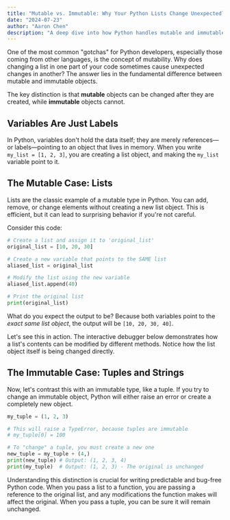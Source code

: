 ```yaml
---
title: "Mutable vs. Immutable: Why Your Python Lists Change Unexpectedly"
date: "2024-07-23"
author: "Aaron Chen"
description: "A deep dive into how Python handles mutable and immutable types, explaining why changing a list in one place can affect it elsewhere."
---
```


One of the most common "gotchas" for Python developers, especially those coming from other languages, is the concept of mutability. Why does changing a list in one part of your code sometimes cause unexpected changes in another? The answer lies in the fundamental difference between mutable and immutable objects.

The key distinction is that **mutable** objects can be changed after they are created, while **immutable** objects cannot.

## Variables Are Just Labels

In Python, variables don't hold the data itself; they are merely references—or labels—pointing to an object that lives in memory. When you write `my_list = [1, 2, 3]`, you are creating a list object, and making the `my_list` variable point to it.

## The Mutable Case: Lists

Lists are the classic example of a mutable type in Python. You can add, remove, or change elements without creating a new list object. This is efficient, but it can lead to surprising behavior if you're not careful.

Consider this code:

```python trace-id=python-mutability-mutable
# Create a list and assign it to 'original_list'
original_list = [10, 20, 30]

# Create a new variable that points to the SAME list
aliased_list = original_list

# Modify the list using the new variable
aliased_list.append(40)

# Print the original list
print(original_list)
```

What do you expect the output to be? Because both variables point to the _exact same list object_, the output will be `[10, 20, 30, 40]`.

Let's see this in action. The interactive debugger below demonstrates how a list's contents can be modified by different methods. Notice how the list object itself is being changed directly.

## The Immutable Case: Tuples and Strings

Now, let's contrast this with an immutable type, like a tuple. If you try to change an immutable object, Python will either raise an error or create a completely new object.

```python trace-id=python-mutability-tuples
my_tuple = (1, 2, 3)

# This will raise a TypeError, because tuples are immutable
# my_tuple[0] = 100

# To "change" a tuple, you must create a new one
new_tuple = my_tuple + (4,)
print(new_tuple) # Output: (1, 2, 3, 4)
print(my_tuple)  # Output: (1, 2, 3) - The original is unchanged
```

Understanding this distinction is crucial for writing predictable and bug-free Python code. When you pass a list to a function, you are passing a reference to the original list, and any modifications the function makes will affect the original. When you pass a tuple, you can be sure it will remain unchanged.
